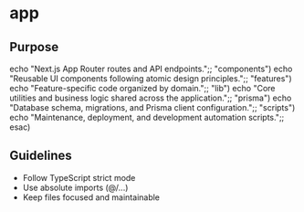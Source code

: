 # app

## Purpose
 echo "Next.js App Router routes and API endpoints.";;
    "components") echo "Reusable UI components following atomic design principles.";;
    "features") echo "Feature-specific code organized by domain.";;
    "lib") echo "Core utilities and business logic shared across the application.";;
    "prisma") echo "Database schema, migrations, and Prisma client configuration.";;
    "scripts") echo "Maintenance, deployment, and development automation scripts.";;
esac)

## Guidelines
- Follow TypeScript strict mode
- Use absolute imports (@/...)
- Keep files focused and maintainable
